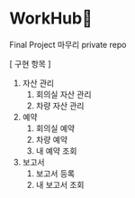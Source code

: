 # WorkHub💼
Final Project 마무리 private repo

[ 구현 항목 ]
1. 자산 관리
    1) 회의실 자산 관리
    2) 차량 자산 관리
2. 예약
    1) 회의실 예약
    2) 차량 예약
    3) 내 예약 조회 
3. 보고서
    1) 보고서 등록
    2) 내 보고서 조회 
